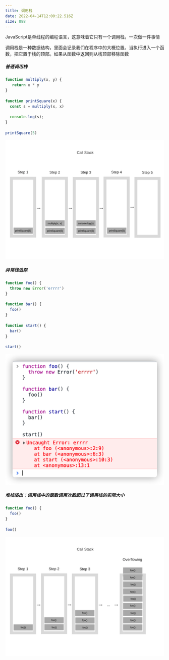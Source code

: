 ```yaml
---
title: 调用栈
date: 2022-04-14T12:00:22.516Z
size: 888
---
```

JavaScript是单线程的编程语言，这意味着它只有一个调用栈，一次做一件事情

调用栈是一种数据结构，里面会记录我们在程序中的大概位置。当执行进入一个函数，把它置于栈的顶部。如果从函数中返回则从栈顶部移除函数

##### 普通调用栈

```javascript
function multiply(x, y) {
   return x * y
}

function printSquare(x) {
  const s = multiply(x, x)

  console.log(s);
}

printSquare(5)
```

![](../../public/js/callstack.webp)

##### 异常栈追踪

```javascript
function foo() {
  throw new Error('errrr')
}

function bar() {
  foo()
}

function start() {
  bar()
}

start()
```

![](../../public/js/callstack-error.png)

##### 堆栈溢出：调用栈中的函数调用次数超过了调用栈的实际大小

```js
function foo() {
  foo()
}

foo()
```

![](../../public/js/callstack-overflowing.webp)
